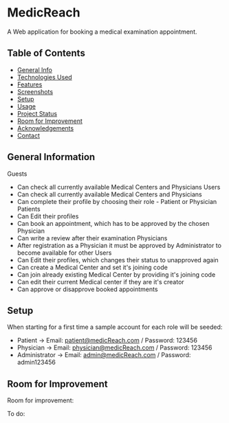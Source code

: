 # MedicReach
A Web application for booking a medical examination appointment.

## Table of Contents
* [General Info](#general-information)
* [Technologies Used](#technologies-used)
* [Features](#features)
* [Screenshots](#screenshots)
* [Setup](#setup)
* [Usage](#usage)
* [Project Status](#project-status)
* [Room for Improvement](#room-for-improvement)
* [Acknowledgements](#acknowledgements)
* [Contact](#contact)
<!-- * [License](#license) -->


## General Information
Guests
- Can check all currently available Medical Centers and Physicians
Users
- Can check all currently available Medical Centers and Physicians
- Can complete their profile by choosing their role - Patient or Physician
Patients
- Can Edit their profiles
- Can book an appointment, which has to be approved by the chosen Physician
- Can write a review after their examination
Physicians
- After registration as a Physician it must be approved by Administrator to become available for other Users
- Can Edit their profiles, which changes their status to unapproved again
- Can create a Medical Center and set it's joining code
- Can join already existing Medical Center by providing it's joining code
- Can edit their current Medical center if they are it's creator
- Can approve or disapprove booked appointments


## Setup
When starting for a first time a sample account for each role will be seeded:
- Patient -> Email: patient@medicReach.com / Password: 123456 
- Physician -> Email: physician@medicReach.com / Password: 123456 
- Administrator -> Email: admin@medicReach.com / Password: admin123456 


## Room for Improvement

Room for improvement:

To do: